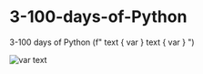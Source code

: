 # 3-100-days-of-Python
3-100 days of Python (f" text { var } text { var } ")

![var text](https://github.com/SKODE2/3-100-days-of-Python/assets/139722050/77d74c10-0091-4da7-8ae8-715a951ea2ce)
